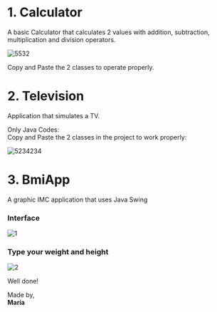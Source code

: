  # 1. Calculator
 <p>A basic Calculator that calculates 2 values with addition, subtraction, multiplication and division operators.</p>

![5532](https://github.com/monocat-neko/calculatorApp/assets/129681589/5e357096-c203-417a-be2f-5306fe616e5c)

<p> Copy and Paste the 2 classes to operate properly.</p>

 # 2. Television
<p>Application that simulates a TV.</p>
 
 Only Java Codes:</br>
 Copy and Paste the 2 classes in the project to work properly: 
 
 
![5234234](https://github.com/monocat-neko/televisionApp/assets/129681589/6e90dd8f-f8f7-43fe-a4d7-8872611dd14b)
 
# 3. BmiApp
 A graphic IMC application that uses Java Swing

 ### Interface
![1](https://github.com/monocat-neko/BmiApp/assets/129681589/ed5c2c1c-59b2-41ee-b40d-c73104201d92)

 ### Type your weight and height
 
![2](https://github.com/monocat-neko/BmiApp/assets/129681589/11e2bd11-955e-43b0-a76c-92b47d9b2d51)

Well done!

Made by,<br>
**Maria**

